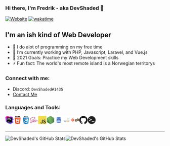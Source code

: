 ### Hi there, I'm Fredrik - aka DevShaded 👋

[![Website](https://img.shields.io/website?label=devshaded.com&style=for-the-badge&url=https%3A%2F%2Fdevshaded.com)](https://devshaded.com)
[![wakatime](https://wakatime.com/badge/user/a7928738-8f6e-4dc6-a9b1-9587ef75b259.svg)](https://wakatime.com/@a7928738-8f6e-4dc6-a9b1-9587ef75b259)

## I'm an ish kind of Web Developer

- 🔭 I do alot of programming on my free time
- 🌱 I’m currently working with PHP, Javascript, Laravel, and Vue.js
- 🥅 2021 Goals: Practice my Web Development skills
- ⚡ Fun fact: The world's most remote island is a Norwegian territorys

### Connect with me:

- Discord: `DevShaded#1435`
- [Contact Me](mailto:devshaded@cdevshaded.com)

### Languages and Tools:
<img align="left" alt="Phpstorm" width="26px" src="https://raw.githubusercontent.com/JetBrains/logos/master/web/phpstorm/phpstorm.svg" />
<img align="left" alt="HTML5" width="26px" src="https://raw.githubusercontent.com/github/explore/80688e429a7d4ef2fca1e82350fe8e3517d3494d/topics/html/html.png" />
<img align="left" alt="CSS3" width="26px" src="https://raw.githubusercontent.com/github/explore/80688e429a7d4ef2fca1e82350fe8e3517d3494d/topics/css/css.png" />
<img align="left" alt="Sass" width="26px" src="https://raw.githubusercontent.com/github/explore/80688e429a7d4ef2fca1e82350fe8e3517d3494d/topics/sass/sass.png" />
<img align="left" alt="JavaScript" width="26px" src="https://raw.githubusercontent.com/github/explore/80688e429a7d4ef2fca1e82350fe8e3517d3494d/topics/javascript/javascript.png" />
<img align="left" alt="Node.js" width="26px" src="https://raw.githubusercontent.com/github/explore/80688e429a7d4ef2fca1e82350fe8e3517d3494d/topics/nodejs/nodejs.png" />
<img align="left" alt="SQL" width="26px" src="https://raw.githubusercontent.com/github/explore/80688e429a7d4ef2fca1e82350fe8e3517d3494d/topics/sql/sql.png" />
<img align="left" alt="MySQL" width="26px" src="https://raw.githubusercontent.com/github/explore/80688e429a7d4ef2fca1e82350fe8e3517d3494d/topics/mysql/mysql.png" />
<img align="left" alt="Git" width="26px" src="https://raw.githubusercontent.com/github/explore/80688e429a7d4ef2fca1e82350fe8e3517d3494d/topics/git/git.png" />
<img align="left" alt="GitHub" width="26px" src="https://raw.githubusercontent.com/github/explore/78df643247d429f6cc873026c0622819ad797942/topics/github/github.png" />
<img align="left" alt="Terminal" width="26px" src="https://raw.githubusercontent.com/github/explore/80688e429a7d4ef2fca1e82350fe8e3517d3494d/topics/terminal/terminal.png" />

<br />
<br />

---

  <img align="left" alt="DevShaded's GitHub Stats" src="https://github-readme-stats.vercel.app/api?username=DevShaded&count_private=true&show_icons=true&theme=radical&hide_border=true" />
    <img align="left" alt="DevShaded's GitHub Stats" src="https://github-readme-stats.vercel.app/api/top-langs/?username=DevShaded&hide_border=true&theme=radical&layout=compact" />
    
